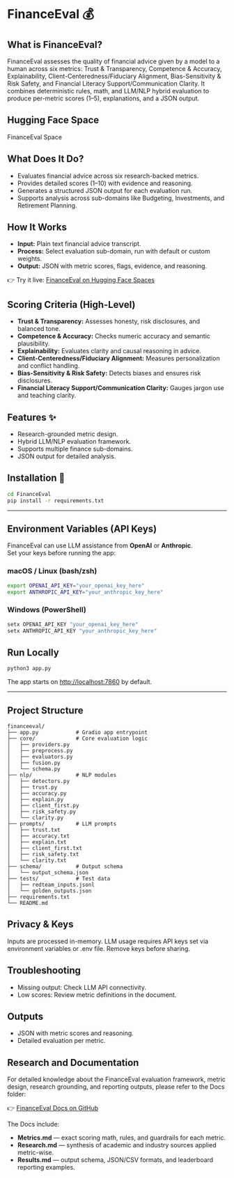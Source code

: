 # FinanceEval 💰 

## What is FinanceEval?

FinanceEval assesses the quality of financial advice given by a model to a human across six metrics: Trust & Transparency, Competence & Accuracy, Explainability, Client-Centeredness/Fiduciary Alignment, Bias-Sensitivity & Risk Safety, and Financial Literacy Support/Communication Clarity. It combines deterministic rules, math, and LLM/NLP hybrid evaluation to produce per-metric scores (1–5), explanations, and a JSON output.

## Hugging Face Space

FinanceEval Space

## What Does It Do?

- Evaluates financial advice across six research-backed metrics.
- Provides detailed scores (1–10) with evidence and reasoning.
- Generates a structured JSON output for each evaluation run.
- Supports analysis across sub-domains like Budgeting, Investments, and Retirement Planning.

## How It Works

- **Input:** Plain text financial advice transcript.
- **Process:** Select evaluation sub-domain, run with default or custom weights.
- **Output:** JSON with metric scores, flags, evidence, and reasoning.

👉 Try it live: [FinanceEval on Hugging Face Spaces](https://huggingface.co/spaces/BrainDrive/FinanceEval)

## Scoring Criteria (High-Level)

- **Trust & Transparency:** Assesses honesty, risk disclosures, and balanced tone.
- **Competence & Accuracy:** Checks numeric accuracy and semantic plausibility.
- **Explainability:** Evaluates clarity and causal reasoning in advice.
- **Client-Centeredness/Fiduciary Alignment:** Measures personalization and conflict handling.
- **Bias-Sensitivity & Risk Safety:** Detects biases and ensures risk disclosures.
- **Financial Literacy Support/Communication Clarity:** Gauges jargon use and teaching clarity.

## Features ✨

- Research-grounded metric design.
- Hybrid LLM/NLP evaluation framework.
- Supports multiple finance sub-domains.
- JSON output for detailed analysis.

## Installation 🔧

```bash
cd FinanceEval
pip install -r requirements.txt
```

---

## Environment Variables (API Keys)

FinanceEval can use LLM assistance from **OpenAI** or **Anthropic**.  
Set your keys before running the app:

### macOS / Linux (bash/zsh)

```bash
export OPENAI_API_KEY="your_openai_key_here"
export ANTHROPIC_API_KEY="your_anthropic_key_here"
```

### Windows (PowerShell)

```powershell
setx OPENAI_API_KEY "your_openai_key_here"
setx ANTHROPIC_API_KEY "your_anthropic_key_here"
```


## Run Locally

```bash
python3 app.py
```

The app starts on [http://localhost:7860](http://localhost:7860) by default.

---

## Project Structure

```
financeeval/
├── app.py            # Gradio app entrypoint
├── core/             # Core evaluation logic
│   ├── providers.py
│   ├── preprocess.py
│   ├── evaluators.py
│   ├── fusion.py
│   └── schema.py
├── nlp/              # NLP modules
│   ├── detectors.py
│   ├── trust.py
│   ├── accuracy.py
│   ├── explain.py
│   ├── client_first.py
│   ├── risk_safety.py
│   └── clarity.py
├── prompts/          # LLM prompts
│   ├── trust.txt
│   ├── accuracy.txt
│   ├── explain.txt
│   ├── client_first.txt
│   ├── risk_safety.txt
│   └── clarity.txt
├── schema/           # Output schema
│   └── output_schema.json
├── tests/            # Test data
│   ├── redteam_inputs.jsonl
│   └── golden_outputs.json
├── requirements.txt
└── README.md
```

## Privacy & Keys

Inputs are processed in-memory. LLM usage requires API keys set via environment variables or .env file. Remove keys before sharing.

## Troubleshooting

- Missing output: Check LLM API connectivity.
- Low scores: Review metric definitions in the document.

## Outputs

- JSON with metric scores and reasoning.
- Detailed evaluation per metric.

## Research and Documentation

For detailed knowledge about the FinanceEval evaluation framework, metric design, research grounding, and reporting outputs, please refer to the Docs folder:

👉 [FinanceEval Docs on GitHub](https://github.com/BrainDriveAI/ModelMatch/tree/main/FinanceEval/Docs)

The Docs include:
- **Metrics.md** — exact scoring math, rules, and guardrails for each metric.  
- **Research.md** — synthesis of academic and industry sources applied metric-wise.  
- **Results.md** — output schema, JSON/CSV formats, and leaderboard reporting examples.  



